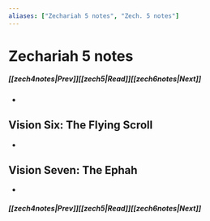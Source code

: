 ```yaml
---
aliases: ["Zechariah 5 notes", "Zech. 5 notes"]
---
```

# Zechariah 5 notes
##### <span class=arrow-left></span>[[zech4notes|Prev]]<span class=navigation-separator></span>[[zech5|Read]]<span class=navigation-separator></span>[[zech6notes|Next]]<span class=arrow-right></span>
- 
## Vision Six: The Flying Scroll
- 
## Vision Seven: The Ephah
- 
##### <span class=arrow-left></span>[[zech4notes|Prev]]<span class=navigation-separator></span>[[zech5|Read]]<span class=navigation-separator></span>[[zech6notes|Next]]<span class=arrow-right></span>